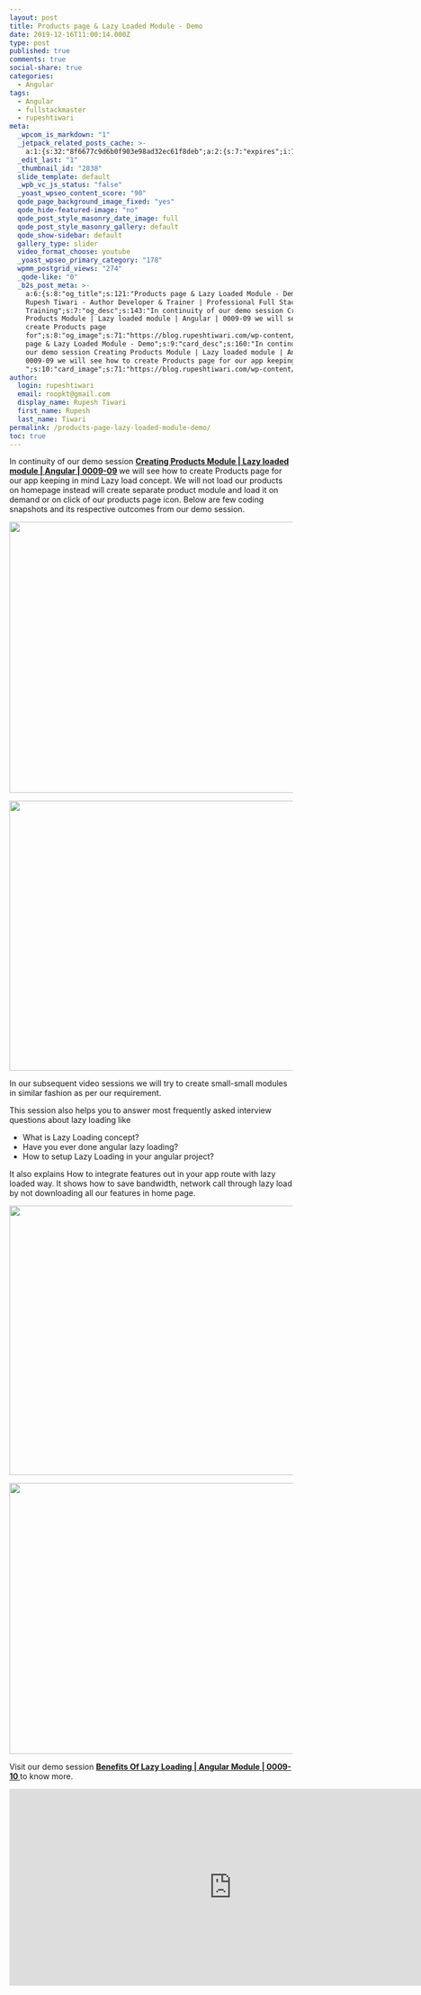 ```yaml
---
layout: post
title: Products page & Lazy Loaded Module - Demo
date: 2019-12-16T11:00:14.000Z
type: post
published: true
comments: true
social-share: true
categories:
  - Angular
tags:
  - Angular
  - fullstackmaster
  - rupeshtiwari
meta:
  _wpcom_is_markdown: "1"
  _jetpack_related_posts_cache: >-
    a:1:{s:32:"8f6677c9d6b0f903e98ad32ec61f8deb";a:2:{s:7:"expires";i:1609848089;s:7:"payload";a:3:{i:0;a:1:{s:2:"id";i:2828;}i:1;a:1:{s:2:"id";i:3290;}i:2;a:1:{s:2:"id";i:2248;}}}}
  _edit_last: "1"
  _thumbnail_id: "2838"
  slide_template: default
  _wpb_vc_js_status: "false"
  _yoast_wpseo_content_score: "90"
  qode_page_background_image_fixed: "yes"
  qode_hide-featured-image: "no"
  qode_post_style_masonry_date_image: full
  qode_post_style_masonry_gallery: default
  qode_show-sidebar: default
  gallery_type: slider
  video_format_choose: youtube
  _yoast_wpseo_primary_category: "178"
  wpmm_postgrid_views: "274"
  _qode-like: "0"
  _b2s_post_meta: >-
    a:6:{s:8:"og_title";s:121:"Products page & Lazy Loaded Module - Demo -
    Rupesh Tiwari - Author Developer & Trainer | Professional Full Stack
    Training";s:7:"og_desc";s:143:"In continuity of our demo session Creating
    Products Module | Lazy loaded module | Angular | 0009-09 we will see how to
    create Products page
    for";s:8:"og_image";s:71:"https://blog.rupeshtiwari.com/wp-content/uploads/2019/11/RUPESH-101.png";s:10:"card_title";s:41:"Products
    page & Lazy Loaded Module - Demo";s:9:"card_desc";s:160:"In continuity of
    our demo session Creating Products Module | Lazy loaded module | Angular |
    0009-09 we will see how to create Products page for our app keeping
    ";s:10:"card_image";s:71:"https://blog.rupeshtiwari.com/wp-content/uploads/2019/11/RUPESH-101.png";}
author:
  login: rupeshtiwari
  email: roopkt@gmail.com
  display_name: Rupesh Tiwari
  first_name: Rupesh
  last_name: Tiwari
permalink: /products-page-lazy-loaded-module-demo/
toc: true
---
```


<p>In continuity of our demo session <strong><a href="https://www.youtube.com/watch?v=emlJbYT7MbY&amp;list=PLZed_adPqIJrl9pwlERGhU-RCNOtKqvyD&amp;index=10&amp;t=0s" target="_blank" rel="noopener noreferrer">Creating Products Module | Lazy loaded module | Angular | 0009-09</a> </strong>we will see how to create Products page for our app keeping in mind Lazy load concept. We will not load our products on homepage instead will create separate product module and load it on demand or on click of our products page icon. Below are few coding snapshots and its respective outcomes from our demo session.</p>
<p><img class="alignnone size-full wp-image-2837" src="{{ site.baseurl }}/assets/2019/12/LMC1.png" alt="" width="856" height="482" /></p>
<p><img class="alignnone size-full wp-image-2836" src="{{ site.baseurl }}/assets/2019/12/LMC2.png" alt="" width="853" height="480" /></p>
<p>In our subsequent video sessions we will try to create small-small modules in similar fashion as per our requirement.</p>
<p>This session also helps you to answer most frequently asked interview questions about lazy loading like</p>
<ul>
<li>What is Lazy Loading concept?</li>
<li>Have you ever done angular lazy loading?</li>
<li>How to setup Lazy Loading in your angular project?</li>
</ul>
<p>It also explains How to integrate features out in your app route with lazy loaded way. It shows how to save bandwidth, network call through lazy load by not downloading all our features in home page.</p>
<p><img class="alignnone size-full wp-image-2835" src="{{ site.baseurl }}/assets/2019/12/LMC3.png" alt="" width="854" height="479" /></p>
<p><img class="alignnone size-full wp-image-2834" src="{{ site.baseurl }}/assets/2019/12/LMC4.png" alt="" width="855" height="482" /></p>
<p>Visit our demo session <a href="https://www.youtube.com/watch?v=NCZVD83dxRs&amp;list=PLZed_adPqIJrl9pwlERGhU-RCNOtKqvyD&amp;index=11&amp;t=0s" target="_blank" rel="noopener noreferrer"><strong>Benefits Of Lazy Loading | Angular Module | 0009-10 </strong></a>to know more.</p>
<p><iframe src="https://www.youtube.com/embed/NCZVD83dxRs" width="790" height="350" frameborder="0" allowfullscreen="allowfullscreen"><span data-mce-type="bookmark" style="display: inline-block; width: 0px; overflow: hidden; line-height: 0;" class="mce_SELRES_start">﻿</span></iframe></p>
